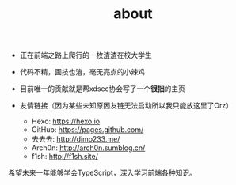 ﻿---
title: about
---

 - 正在前端之路上爬行的一枚渣渣在校大学生
 - 代码不精，画技也渣，毫无亮点的小辣鸡



 - 目前唯一的贡献就是帮xdsec协会写了一个**很拙**的主页




 - 友情链接（因为某些未知原因友链无法启动所以我只能放这里了Orz）
    - Hexo: https://hexo.io
    - GitHub: https://pages.github.com/
    - 去去去: http://dimo233.me/
    - Arch0n: http://arch0n.sumblog.cn/
    - f1sh: http://f1sh.site/

希望未来一年能够学会TypeScript，深入学习前端各种知识。


